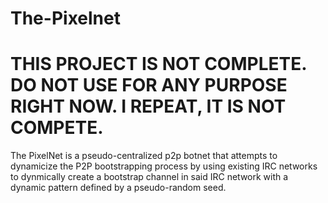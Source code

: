 # The-Pixelnet

# THIS PROJECT IS **NOT** COMPLETE. DO NOT USE FOR ANY PURPOSE RIGHT NOW. I REPEAT, IT IS **NOT** COMPETE.

The PixelNet is a pseudo-centralized p2p botnet that attempts to dynamicize the P2P bootstrapping process by using existing IRC networks to dynmically create a bootstrap channel in said IRC network with a dynamic pattern defined by a pseudo-random seed.
